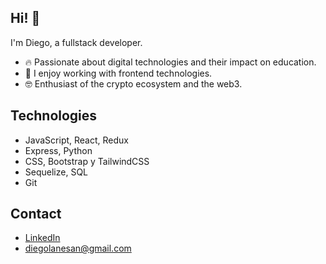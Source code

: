 ## Hi! 👋

<!--
[![Portfolio Badge](https://img.shields.io/badge/-kunalraghav.github.io-orange?style=flat-square&logo=html5&logoColor=white&link=https://kunalraghav.github.io)](https://kunalraghav.github.io)
-->

I'm Diego, a fullstack developer.

- :fire: Passionate about digital technologies and their impact on education.
- 🚀 I enjoy working with frontend technologies.
- :nerd_face: Enthusiast of the crypto ecosystem and the web3.

## Technologies 
- JavaScript, React, Redux
- Express, Python
- CSS, Bootstrap y TailwindCSS
- Sequelize, SQL
- Git

## Contact
- [LinkedIn](linkedin.com/in/diegolanesan/)
- diegolanesan@gmail.com



